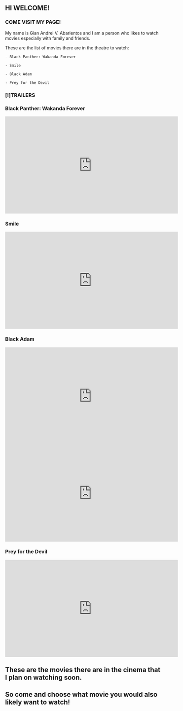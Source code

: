 ## HI WELCOME!
### COME VISIT MY PAGE!
My name is Gian Andrei V. Abarientos
and I am a person who likes to watch movies
especially with family and friends. 


These are the list of movies there are in the theatre to watch:


```
- Black Panther: Wakanda Forever

- Smile

- Black Adam

- Prey for the Devil
```
### [!]TRAILERS

### **Black Panther: Wakanda Forever**

<iframe width="560" height="315" src="https://www.youtube.com/embed/_Z3QKkl1WyM" title="YouTube video player" frameborder="0" allow="accelerometer; autoplay; clipboard-write; encrypted-media; gyroscope; picture-in-picture" allowfullscreen></iframe> 


### **Smile**

<iframe width="560" height="315" src="https://www.youtube.com/embed/BcDK7lkzzsU" title="YouTube video player" frameborder="0" allow="accelerometer; autoplay; clipboard-write; encrypted-media; gyroscope; picture-in-picture" allowfullscreen></iframe> 

### **Black Adam**

<iframe width="560" height="315" src="https://www.youtube.com/embed/X0tOpBuYasI" title="YouTube video player" frameborder="0" allow="accelerometer; autoplay; clipboard-write; encrypted-media; gyroscope; picture-in-picture" allowfullscreen></iframe> 

<iframe width="560" height="315" src="https://www.youtube.com/embed/mkomfZHG5q4" title="YouTube video player" frameborder="0" allow="accelerometer; autoplay; clipboard-write; encrypted-media; gyroscope; picture-in-picture" allowfullscreen></iframe> 

### **Prey for the Devil**

<iframe width="560" height="315" src="https://www.youtube.com/embed/u_jJiZ2oZgs" title="YouTube video player" frameborder="0" allow="accelerometer; autoplay; clipboard-write; encrypted-media; gyroscope; picture-in-picture" allowfullscreen></iframe> 


## **These are the movies there are in the cinema that I plan on watching soon.** 
## **So come and choose what movie you would also likely want to watch!**
